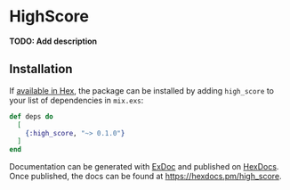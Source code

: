 # HighScore

**TODO: Add description**

## Installation

If [available in Hex](https://hex.pm/docs/publish), the package can be installed
by adding `high_score` to your list of dependencies in `mix.exs`:

```elixir
def deps do
  [
    {:high_score, "~> 0.1.0"}
  ]
end
```

Documentation can be generated with [ExDoc](https://github.com/elixir-lang/ex_doc)
and published on [HexDocs](https://hexdocs.pm). Once published, the docs can
be found at <https://hexdocs.pm/high_score>.

